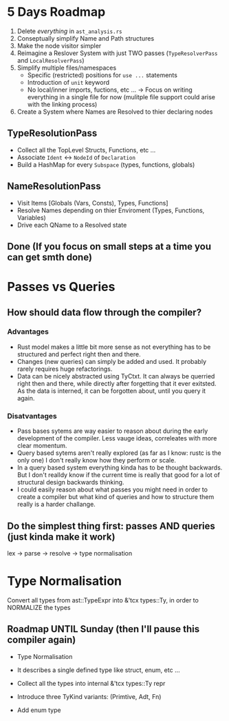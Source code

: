 # 5 Days Roadmap

1. Delete *everything* in `ast_analysis.rs`
2. Conseptually simplify Name and Path structures
3. Make the node visitor simpler
4. Reimagine a Reslover System with just TWO passes
   (`TypeResolverPass` and `LocalResolverPass`)
5. Simplify multiple files/namespaces
   - Specific (restricted) positions for `use ...` statements
   - Introduction of `unit` keyword
   - No local/inner imports, fuctions, etc ...
   -> Focus on writing everything in a single file for now
      (mulitple file support could arise with the linking process)
6. Create a System where Names are Resolved to thier declaring nodes


## TypeResolutionPass
- Collect all the TopLevel Structs, Functions, etc ...
- Associate `Ident` <-> `NodeId` of `Declaration`
- Build a HashMap for every `Subspace` (types, functions, globals)

## NameResolutionPass
- Visit Items [Globals (Vars, Consts), Types, Functions]
- Resolve Names depending on thier Enviroment (Types, Functions, Variables)
- Drive each QName to a Resolved state 

## Done (If you focus on small steps at a time you can get smth done)

# Passes vs Queries

## How should data flow through the compiler?

### Advantages
- Rust model makes a little bit more sense as not everything has to be structured
  and perfect right then and there.
- Changes (new queries) can simply be added and used. It probably rarely requires
  huge refactorings.
- Data can be nicely abstracted using TyCtxt. It can always be querried right then
  and there, while directly after forgetting that it ever exitsted. As the data is
  interned, it can be forgotten about, until you query it again.

### Disatvantages
- Pass bases sytems are way easier to reason about during the early development of
  the compiler. Less vauge ideas, correleates with more clear momentum.
- Query based sytems aren't really explored (as far as I know: rustc is the only
  one) I don't really know how they perform or scale.
- In a query based system everything kinda has to be thought backwards. But I don't
  realldy know if the current time is really that good for a lot of structural design
  backwards thinking.
- I could easily reason about what passes you might need in order to create a compiler
  but what kind of queries and how to structure them really is a harder challange.

## Do the simplest thing first: passes AND queries (just kinda make it work)

lex -> parse -> resolve -> type normalisation 

# Type Normalisation
Convert all types from ast::TypeExpr into &'tcx types::Ty, in order to NORMALIZE the types

## Roadmap UNTIL Sunday (then I'll pause this compiler again)

- Type Normalisation
- It describes a single defined type like struct, enum, etc ...
- Collect all the types into internal &'tcx types::Ty repr
- Introduce three TyKind variants: (Primtive, Adt, Fn)

- Add enum type

